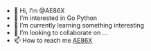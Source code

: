 - 👋 Hi, I’m @AE86X
- 👀 I’m interested in Go Python
- 🌱 I’m currently learning something interesting
- 💞️ I’m looking to collaborate on ...
- 📫 How to reach me [AE86X](https://t.me/TBKeFuBot)

<!---
AE86X/AE86X is a ✨ special ✨ repository because its `README.md` (this file) appears on your GitHub profile.
You can click the Preview link to take a look at your changes.
--->
